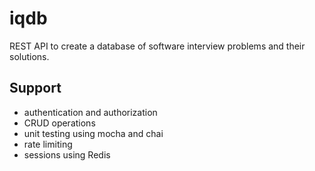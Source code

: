 # iqdb
REST API to create a database of software interview problems and their solutions.

## Support
- authentication and authorization
- CRUD operations
- unit testing using mocha and chai
- rate limiting
- sessions using Redis
